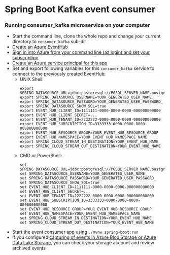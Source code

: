# Spring Boot Kafka event consumer

### Running consumer_kafka microservice on your computer
* Start the command line, clone the whole repo and change your current directory to ```consumer_kafka``` sub-dir
* [Create an Azure EventHub](https://docs.microsoft.com/en-us/azure/developer/java/spring-framework/configure-spring-cloud-stream-binder-java-app-kafka-azure-event-hub#create-an-azure-event-hub-using-the-azure-portal)
* [Sign in into Azure from your command line (az login) and set your subscription](https://docs.microsoft.com/en-us/azure/developer/java/spring-framework/configure-spring-cloud-stream-binder-java-app-kafka-azure-event-hub#sign-in-to-azure-and-set-your-subscription)
* [Create an Azure service principal for this app](https://docs.microsoft.com/en-us/azure/developer/java/spring-framework/configure-spring-cloud-stream-binder-java-app-kafka-azure-event-hub#create-a-service-principal)
* Set and export following variables for this ```consumer_kafka``` service to connect to the previously created EventHub:
    * UNIX Shell:
      ```
      export SPRING_DATASOURCE_URL=jdbc:postgresql://PGSQL_SERVER_NAME.postgres.database.azure.com:5432/PGSQL_DATABASE_NAME
      export SPRING_DATASOURCE_USERNAME=YOUR_GENERATED_USER_NAME
      export SPRING_DATASOURCE_PASSWORD=YOUR_GENERATED_USER_PASSWORD_
      export SPRING_DATASOURCE_SHOW_SQL=true
      export EVENT_HUB_CLIENT_ID=1111111-0000-0000-0000-000000000000
      export EVENT_HUB_CLIENT_SECRET=...
      export EVENT_HUB_TENANT_ID=2222222-0000-0000-0000-000000000000
      export EVENT_HUB_SUBSCRIPTION_ID=3333333-0000-0000-0000-000000000000
      export EVENT_HUB_RESOURCE_GROUP=YOUR_EVENT_HUB_RESOURCE_GROUP
      export EVENT_HUB_NAMESPACE=YOUR_EVENT_HUB_NAMESPACE_NAME
      export SPRING_CLOUD_STREAM_IN_DESTINATION=YOUR_EVENT_HUB_NAME
      export SPRING_CLOUD_STREAM_OUT_DESTINATION=YOUR_EVENT_HUB_NAME
      ```
    * CMD or PowerShell:
      ```
      set SPRING_DATASOURCE_URL=jdbc:postgresql://PGSQL_SERVER_NAME.postgres.database.azure.com:5432/PGSQL_DATABASE_NAME
      set SPRING_DATASOURCE_USERNAME=YOUR_GENERATED_USER_NAME
      set SPRING_DATASOURCE_PASSWORD=YOUR_GENERATED_USER_PASSWORD_
      set SPRING_DATASOURCE_SHOW_SQL=true
      set EVENT_HUB_CLIENT_ID=1111111-0000-0000-0000-000000000000
      set EVENT_HUB_CLIENT_SECRET=...
      set EVENT_HUB_TENANT_ID=2222222-0000-0000-0000-000000000000
      set EVENT_HUB_SUBSCRIPTION_ID=3333333-0000-0000-0000-000000000000
      set EVENT_HUB_RESOURCE_GROUP=YOUR_EVENT_HUB_RESOURCE_GROUP
      set EVENT_HUB_NAMESPACE=YOUR_EVENT_HUB_NAMESPACE_NAME
      set SPRING_CLOUD_STREAM_IN_DESTINATION=YOUR_EVENT_HUB_NAME
      set SPRING_CLOUD_STREAM_OUT_DESTINATION=YOUR_EVENT_HUB_NAME
      ```
* Start the event consumer app using ```./mvnw spring-boot:run```
* If you configured [capturing of events in Azure Blob Storage or Azure Data Lake Storage](https://docs.microsoft.com/en-us/azure/event-hubs/event-hubs-capture-overview), you can check your storage account and review archived events